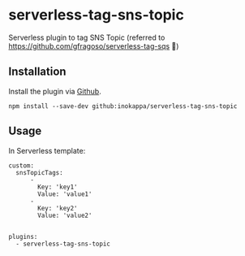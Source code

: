 # serverless-tag-sns-topic

Serverless plugin to tag SNS Topic (referred to https://github.com/gfragoso/serverless-tag-sqs :tada:)

## Installation

Install the plugin via <a href="https://github.com/inokappa/serverless-tag-sns-topic">Github</a>.

```
npm install --save-dev github:inokappa/serverless-tag-sns-topic
```

## Usage

In Serverless template:

```
custom:
  snsTopicTags:
      -
        Key: 'key1'
        Value: 'value1'
      -
        Key: 'key2'
        Value: 'value2'


plugins: 
  - serverless-tag-sns-topic

```
